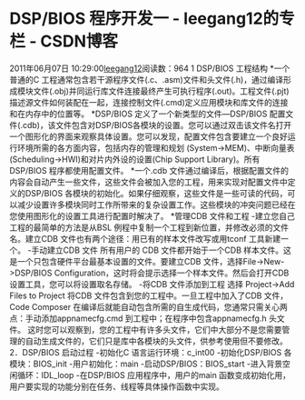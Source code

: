 # DSP/BIOS 程序开发一 - leegang12的专栏 - CSDN博客
2011年06月07日 10:29:00[leegang12](https://me.csdn.net/leegang12)阅读数：964
1 DSP/BIOS
工程结构
*一个普通的C
工程通常包含若干源程序文件(.c、.asm)文件和头文件(.h)，通过编译形成模块文件(.obj)并同运行库文件连接最终产生可执行程序(.out)。工程文件(.pjt)描述源文件如何装配在一起，连接控制文件(.cmd)定义应用模块和库文件的连接和在内存中的位置等。
*DSP/BIOS
定义了一个新类型的文件—DSP/BIOS
配置文件(.cdb)，该文件包含对DSP/BIOS各模块的设置。您可以通过双击该文件名打开一个图形化的界面来观察具体设置。您可以发现，配置文件包含要建立一个良好运行环境所需的各方面内容，包括内存的管理和规划
(System->MEM)、中断向量表(Scheduling->HWI)和对片内外设的设置(Chip
 Support Library)。所有DSP/BIOS
程序都使用配置文件。
*一个.cdb
文件通过编译后，根据配置文件的内容会自动产生一些文件，这些文件会被加入您的工程，用来实现对配置文件中定义的DSP/BIOS
各模块的初始化。如果仔细观察，这些文件是一些可读的代码，可以减少设置许多模块同时工作所带来的复杂设置工作。这些模块的冲突问题已经在您使用图形化的设置工具进行配置时解决了。
*管理CDB
文件和工程
-建立您自己工程的最简单的方法是从BSL
例程中复制一个工程到新位置，并修改必须的文件名。建立CDB 文件也有两个途径：用已有的样本文件改写或用tconf
工具新建一个。
-手动建立CDB
文件
所有用户的 CDB
文件都开始于一个CDB 样本文件。这是一个只包含硬件平台最基本设置的文件。要建立CDB
文件，选择File->New->DSP/BIOS Configuration，这时将会提示选择一个样本文件。然后会打开CDB
设置工具，您可以将设置取名存储。
-将CDB
文件添加到工程
选择 Project->Add Files to Project
将CDB 文件包含到您的工程中。一旦工程中加入了CDB 
文件，Code Composer 在编译后就能自动包含所需的自生成代码，您通常只需关心两点：手动添加appnamecfg.cmd
到工程中；在程序中包含appnamecfg.h 
头文件。
这时您可以观察到，您的工程中有许多头文件，它们中大部分不是您需要管理的自动生成文件的，它们只是库中各模块的头文件，供参考使用但不要修改。
2．DSP/BIOS
启动过程
-初始化C
语言运行环境：c_int00
-初始化DSP/BIOS
各模块：BIOS_init
-用户初始化：main
-启动DSP/BIOS：BIOS_start
-进入背景空闲循环：IDL_loop
-在DSP/BIOS
应用程序中，用户的main 函数变成初始化用，用户要实现的功能分别在任务、线程等具体操作函数中实现。
